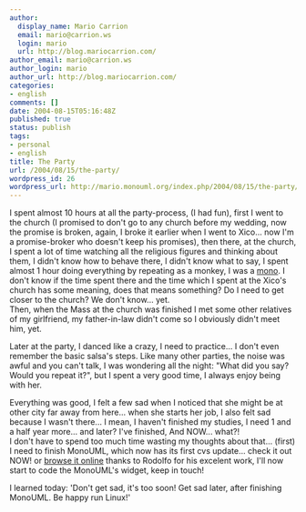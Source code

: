 ```yaml
---
author:
  display_name: Mario Carrion
  email: mario@carrion.ws
  login: mario
  url: http://blog.mariocarrion.com/
author_email: mario@carrion.ws
author_login: mario
author_url: http://blog.mariocarrion.com/
categories:
- english
comments: []
date: 2004-08-15T05:16:48Z
published: true
status: publish
tags:
- personal
- english
title: The Party
url: /2004/08/15/the-party/
wordpress_id: 26
wordpress_url: http://mario.monouml.org/index.php/2004/08/15/the-party/
---
```


<div style="clear:both;"></div>
<p>I spent almost 10 hours at all the party-process, (I had fun), first I went to the church (I promised to don't go to any church before my wedding, now the promise is broken, again, I broke it earlier when I went to Xico... now I'm a promise-broker who doesn't keep his promises), then there, at the church, I spent a lot of time watching all the religious figures and thinking about them, I didn't know how to behave there, I didn't know what to say, I spent almost 1 hour doing everything by repeating as a monkey, I was a <a href="http://www.mono-project.com">mono</a>. I don't know if the time spent there and the time which I spent at the Xico's church has some meaning, does that means something? Do I need to get closer to the church? We don't know... yet.<br />
Then, when the Mass at the church was finished I met some other relatives of my girlfriend, my father-in-law didn't come so I obviously didn't meet him, yet.</p>
<p>Later at the party, I danced like a crazy, I need to practice... I don't even remember the basic salsa's steps. Like many other parties, the noise was awful and you can't talk, I was wondering all the night: "What did you say? Would you repeat it?", but I spent a very good time, I always enjoy being with her.</p>
<p>Everything was good, I felt a few sad when I noticed that she might be at other city far away from here... when she starts her job, I also felt sad because I wasn't there... I mean, I haven't finished my studies, I need 1 and a half year more... and later? I've finished, And NOW... what?!<br />
I don't have to spend too much time wasting my thoughts about that... (first) I need to finish MonoUML, which now has its first cvs update... check it out NOW! or <a href="http://cvs.sourceforge.net/viewcvs.py/monouml">browse it online</a> thanks to Rodolfo for his excelent work, I'll now start to code the MonoUML's widget, keep in touch!</p>
<p>I learned today: 'Don't get sad, it's too soon! Get sad later, after finishing MonoUML. Be happy run Linux!'
<div style="clear:both; padding-bottom: 0.25em;"></div>
